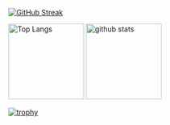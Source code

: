 [![GitHub Streak](http://github-readme-streak-stats.herokuapp.com?user=ymsk-sky&date_format=%5BY%20%5DM%20j&type=png&theme=tokyonight)](https://git.io/streak-stats)

<p align="left"> 
  <img alt="Top Langs" height="150px" src="https://github-readme-stats.vercel.app/api/top-langs/?username=ymsk-sky&layout=compact&show_icons=true&theme=tokyonight" />
  <img alt="github stats" height="150px" src="https://github-readme-stats.vercel.app/api?username=ymsk-sky&theme=onedark&show_icons=ture" />
</p>

[![trophy](https://github-profile-trophy.vercel.app/?username=ymsk-sky&theme=tokyonight)](https://github.com/ymsk-sky/github-profile-trophy)
